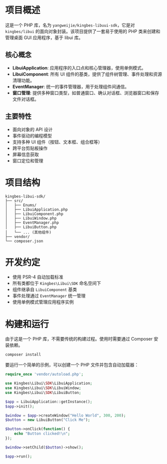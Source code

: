 # 项目概述

这是一个 PHP 库，名为 `yangweijie/kingbes-libuui-sdk`，它是对 `kingbes/libui` 的面向对象封装。该项目提供了一套易于使用的 PHP 类来创建和管理桌面 GUI 应用程序，基于 libui 库。

## 核心概念

- **LibuiApplication**: 应用程序的入口点和核心管理器，使用单例模式。
- **LibuiComponent**: 所有 UI 组件的基类，提供了组件树管理、事件处理和资源清理功能。
- **EventManager**: 统一的事件管理器，用于处理组件间通信。
- **窗口管理**: 提供多种窗口类型，如普通窗口、确认对话框、浏览器窗口和保存文件对话框。

## 主要特性

- 面向对象的 API 设计
- 事件驱动的编程模型
- 支持多种 UI 组件（按钮、文本框、组合框等）
- 跨平台剪贴板操作
- 屏幕信息获取
- 窗口定位和管理

# 项目结构

```
kingbes-libui-sdk/
├── src/
│   ├── Enums/
│   ├── LibuiApplication.php
│   ├── LibuiComponent.php
│   ├── LibuiWindow.php
│   ├── EventManager.php
│   ├── LibuiButton.php
│   └── ... (其他组件)
├── vendor/
└── composer.json
```

# 开发约定

- 使用 PSR-4 自动加载标准
- 所有类都位于 `Kingbes\Libui\SDK` 命名空间下
- 组件继承自 `LibuiComponent` 基类
- 事件处理通过 `EventManager` 统一管理
- 使用单例模式管理应用程序实例

# 构建和运行

由于这是一个 PHP 库，不需要传统的构建过程。使用时需要通过 Composer 安装依赖。

```bash
composer install
```

要运行一个简单的示例，可以创建一个 PHP 文件并包含自动加载器：

```php
require_once 'vendor/autoload.php';

use Kingbes\Libui\SDK\LibuiApplication;
use Kingbes\Libui\SDK\LibuiWindow;
use Kingbes\Libui\SDK\LibuiButton;

$app = LibuiApplication::getInstance();
$app->init();

$window = $app->createWindow("Hello World", 300, 200);
$button = new LibuiButton("Click Me");

$button->onClick(function() {
    echo "Button clicked!\n";
});

$window->setChild($button)->show();

$app->run();
```